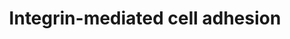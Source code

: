 ---
annotations:
- type: Pathway Ontology
  value: integrin mediated signaling pathway
authors:
- MaintBot
- Thomas
- Ddigles
description: 'Integrins are receptors that mediate attachment between a cell and the
  tissues surrounding it, which may be other cells or the extracellular matrix (ECM).
  They also play a role in cell signaling and thereby define cellular shape, mobility,
  and regulate the cell cycle.  Source: [[wikipedia:Integrins|Wikipedia]]'
last-edited: 2013-10-17
organisms:
- Danio rerio
redirect_from:
- /index.php/Pathway:WP1386
- /instance/WP1386
schema-jsonld:
- '@context': https://schema.org/
  '@id': https://wikipathways.github.io/pathways/WP1386.html
  '@type': Dataset
  creator:
    '@type': Organization
    name: WikiPathways
  description: 'Integrins are receptors that mediate attachment between a cell and
    the tissues surrounding it, which may be other cells or the extracellular matrix
    (ECM). They also play a role in cell signaling and thereby define cellular shape,
    mobility, and regulate the cell cycle.  Source: [[wikipedia:Integrins|Wikipedia]]'
  keywords:
  - zgc:175192
  - LOC792354
  - LOC100151619
  - LOC572348
  - map2k1
  - CAPN1
  - ACTN
  - ARHGEF7
  - ilk
  - raf1
  - sepp1a
  - map2k6
  - ITGA4
  - LOC557935
  - wu:fk86g11
  - zgc:92074
  - TNS1
  - ptk2.1
  - braf
  - rac2
  - itga5
  - ITGA7
  - MAP2K3
  - zgc:63474
  - ITGAL
  - pak2a
  - zgc:162320
  - ITGA8
  - rho
  - MYLK2
  - VAV2
  - rock2a
  - zgc:153787
  - CAPNS1
  - DKEY-234H16.4
  - rac1
  - PAK3
  - ITGA11
  - LOC100002756
  - LOC100007176
  - cdc42l
  - crk
  - CAPN11
  - src
  - LOC570311
  - ITGB4
  - itgav
  - CSK
  - LOC557797
  - itga6
  - capn3
  - capn7
  - mapk4
  - mapk7
  - LOC407685
  - vcl
  - mapk10
  - pak1
  - tln1
  - cav3
  - LOC563639
  - mapk1
  - LOC570868
  - zgc:92014
  - itgb5
  - ROCK1
  - LOC797491
  - ITGAX
  - ITGAM
  - CH211-127H20.2
  - pxn
  - LOC571984
  - capn2l
  - ITGAE
  - PAK6
  - LOC560549
  - fynb
  - HRAS
  - PI5K
  - rap1b
  - akt2
  - cav1
  - itgb3b
  - CAPN5
  - MYO-P
  - p110
  - RAC3
  - capn9
  - SOS1
  - CAPN6
  - ITGB1
  - dock1
  - MAPK12
  - cav2
  - grb2
  - mapk6
  - zgc:172250
  - pik3r2
  - itgb8
  - rap1a
  - MYO
  - zgc:172137
  - itga2b
  - zgc:171680
  license: CC0
  name: Integrin-mediated cell adhesion
seo: CreativeWork
title: Integrin-mediated cell adhesion
wpid: WP1386
---